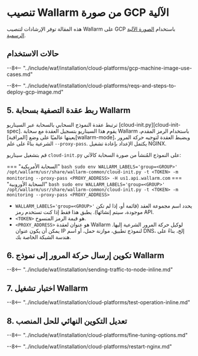 [link-wallarm-health-check]:        ../../../../admin-en/uat-checklist-en.md

# تنصيب Wallarm من صورة GCP الآلية

هذه المقالة توفر الإرشادات لتنصيب Wallarm على GCP باستخدام [الصورة الآلية الرسمية](https://console.cloud.google.com/launcher/details/wallarm-node-195710/wallarm-node).

## حالات الاستخدام

--8<-- "../include/waf/installation/cloud-platforms/gcp-machine-image-use-cases.md"

--8<-- "../include/waf/installation/cloud-platforms/reqs-and-steps-to-deploy-gcp-image.md"

## 5. ربط عقدة التصفية بسحابة Wallarm

ترتبط عقدة النموذج السحابي بالسحابة عبر السيناريو [cloud-init.py][cloud-init-spec]. يقوم هذا السيناريو بتسجيل العقدة مع سحابة Wallarm باستخدام الرمز المقدم، يعينها عالميًا على وضع [المراقبة][wallarm-mode]، ويضبط العقدة لتوجيه حركة المرور الشرعية بناءً على علم `--proxy-pass`. يكتمل الإعداد بإعادة تشغيل NGINX.

قم بتشغيل سيناريو `cloud-init.py` على النموذج المُنشأ من صورة السحابة كالآتي:

=== "السحابة الأمريكية"
    ``` bash
    sudo env WALLARM_LABELS='group=<GROUP>' /opt/wallarm/usr/share/wallarm-common/cloud-init.py -t <TOKEN> -m monitoring --proxy-pass <PROXY_ADDRESS> -H us1.api.wallarm.com
    ```
=== "السحابة الأوروبية"
    ``` bash
    sudo env WALLARM_LABELS='group=<GROUP>' /opt/wallarm/usr/share/wallarm-common/cloud-init.py -t <TOKEN> -m monitoring --proxy-pass <PROXY_ADDRESS>
    ```

* `WALLARM_LABELS='group=<GROUP>'` يحدد اسم مجموعة العقد (قائمة أو، إذا لم تكن موجودة، سيتم إنشائها). يطبق هذا فقط إذا كنت تستخدم رمز API.
* `<TOKEN>` هو قيمة الرمز المنسوخ.
* `<PROXY_ADDRESS>` هو عنوان لعقدة Wallarm لوكيل حركة المرور الشرعية إليها. يمكن أن يكون عنوان IP لنموذج تطبيق، موازنة حمل، أو اسم DNS، إلخ، بناءً على هندسة الشبكة الخاصة بك.

## 6. تكوين إرسال حركة المرور إلى نموذج Wallarm

--8<-- "../include/waf/installation/sending-traffic-to-node-inline.md"

## 7. اختبار تشغيل Wallarm

--8<-- "../include/waf/installation/cloud-platforms/test-operation-inline.md"

## 8. تعديل التكوين النهائي للحل المنصب

--8<-- "../include/waf/installation/cloud-platforms/fine-tuning-options.md"

--8<-- "../include/waf/installation/cloud-platforms/restart-nginx.md"
